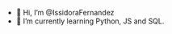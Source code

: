 - 👋 Hi, I’m @IssidoraFernandez 
- 🌱 I’m currently learning Python, JS and SQL.

<!---
IssidoraFernandez/IssidoraFernandez is a ✨ special ✨ repository because its `README.md` (this file) appears on your GitHub profile.
You can click the Preview link to take a look at your changes.
--->
